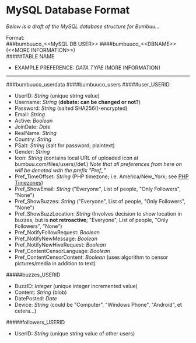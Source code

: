 MySQL Database Format
=====================

_Below is a draft of the MySQL database structure for Bumbuu..._

Format: <br>
###bumbuuco_&lt;&lt;MySQL DB USER&gt;&gt;
####bumbuuco_&lt;&lt;DBNAME&gt;&gt; (&lt;&lt;MORE INFORMATION&gt;&gt;) <br>
#####TABLE NAME
*	EXAMPLE PREFERENCE: _DATA TYPE_ (MORE INFORMATION)

-------------------------------

###bumbuuco_userdata
####bumbuuco_users
#####user_USERID
*	UserID: _String_ (unique string value)
*	Username: _String_ (**debate: can be changed or not?**)
*	Password: _String_ (salted SHA256()-encrypted)
*	Email: _String_
*	Active: _Boolean_
*	JoinDate: _Date_
*	RealName: _String_
*	Country: _String_
*	PSalt: _String_ (salt for password; plaintext)
*	Gender: _String_ 
*	Icon: _String_ (contains local URL of uploaded icon at bumbuu.com/files/users/<USERNAME>/def.<EXT>)
_Note that all preferences from here on will be denoted with the prefix "Pref\_"_
*	Pref\_TimeOffset: _String_ (PHP timezone; i.e. America/New_York; see [PHP Timezones](http://php.net/manual/en/timezones.php))
*	Pref\_ShowEmail: _String_ ("Everyone", List of people, "Only Followers", "None")
*	Pref\_ShowBuzzes: _String_ ("Everyone", List of people, "Only Followers", "None")
*	Pref\_ShowBuzzLocation: _String_ (Involves decision to show location in buzzes, but is **not retroactive**; "Everyone", List of people, "Only Followers", "None")
*	Pref\_NotifyFollowRequest: _Boolean_
*	Pref\_NotifyNewMessage: _Boolean_
*	Pref\_NotifyNewHiveRequest: _Boolean_
*	Pref\_ContentCensorLanguage: _Boolean_
*	Pref\_ContentCensorContent: _Boolean_ (uses algorithm to censor pictures/media in addition to text)

#####buzzes_USERID
*	BuzzID: _Integer_ (unique integer incremented value)
*	Content: _String_ (blob)
*	DatePosted: _Date_
*	Device: _String_ (could be "Computer", "Windows Phone", "Android", et cetera...)

#####followers_USERID
*	UserID: _String_ (unique string value of other users)
